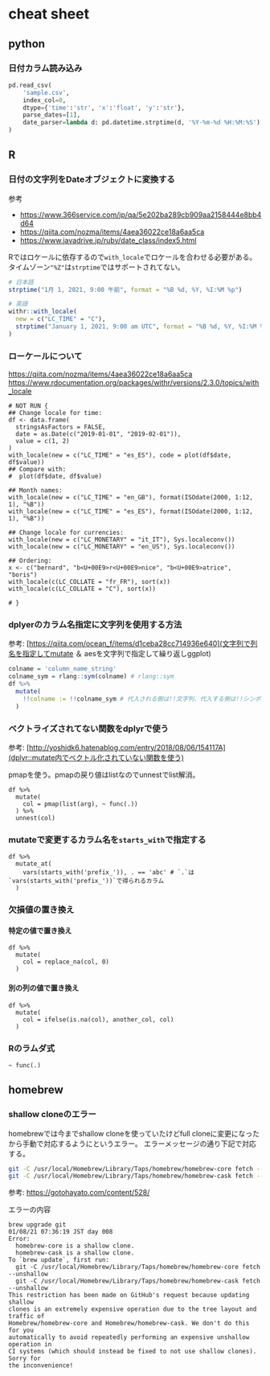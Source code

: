 # cheat sheet

## python

### 日付カラム読み込み

```python
pd.read_csv(
    'sample.csv',
    index_col=0,
    dtype={'time':'str', 'x':'float', 'y':'str'},
    parse_dates=[1],
    date_parser=lambda d: pd.datetime.strptime(d, '%Y-%m-%d %H:%M:%S')
)
```

## R

### 日付の文字列をDateオブジェクトに変換する

参考
- https://www.366service.com/jp/qa/5e202ba289cb909aa2158444e8bb4d64
- https://qiita.com/nozma/items/4aea36022ce18a6aa5ca
- https://www.javadrive.jp/ruby/date_class/index5.html

Rではロケールに依存するので`with_locale`でロケールを合わせる必要がある。
タイムゾーン`"%Z"`は`strptime`ではサポートされてない。

```R
# 日本語
strptime("1月 1, 2021, 9:00 午前", format = "%B %d, %Y, %I:%M %p")

# 英語
withr::with_locale(
  new = c("LC_TIME" = "C"),
  strptime("January 1, 2021, 9:00 am UTC", format = "%B %d, %Y, %I:%M %p UTC", tz = "UTC")
)
```

### ローケールについて

https://qiita.com/nozma/items/4aea36022ce18a6aa5ca
https://www.rdocumentation.org/packages/withr/versions/2.3.0/topics/with_locale
```
# NOT RUN {
## Change locale for time:
df <- data.frame(
  stringsAsFactors = FALSE,
  date = as.Date(c("2019-01-01", "2019-02-01")),
  value = c(1, 2)
)
with_locale(new = c("LC_TIME" = "es_ES"), code = plot(df$date, df$value))
## Compare with:
#  plot(df$date, df$value)

## Month names:
with_locale(new = c("LC_TIME" = "en_GB"), format(ISOdate(2000, 1:12, 1), "%B"))
with_locale(new = c("LC_TIME" = "es_ES"), format(ISOdate(2000, 1:12, 1), "%B"))

## Change locale for currencies:
with_locale(new = c("LC_MONETARY" = "it_IT"), Sys.localeconv())
with_locale(new = c("LC_MONETARY" = "en_US"), Sys.localeconv())

## Ordering:
x <- c("bernard", "b<U+00E9>r<U+00E9>nice", "b<U+00E9>atrice", "boris")
with_locale(c(LC_COLLATE = "fr_FR"), sort(x))
with_locale(c(LC_COLLATE = "C"), sort(x))

# }
```

### dplyerのカラム名指定に文字列を使用する方法

参考: [https://qiita.com/ocean_f/items/d1ceba28cc714936e640](文字列で列名を指定してmutate ＆ aesを文字列で指定して繰り返しggplot)

```R
colname = 'column_name_string'
colname_sym = rlang::sym(colname) # rlang::sym
df %>%
  mutate(
    !!colname := !!colname_sym # 代入される側は!!文字列、代入する側は!!シンボル、=の代わりに:=
  )
```

### ベクトライズされてない関数をdplyrで使う

参考: [http://yoshidk6.hatenablog.com/entry/2018/08/06/154117A](dplyr::mutate内でベクトル化されていない関数を使う)

pmapを使う。pmapの戻り値はlistなのでunnestでlist解消。

```
df %>%
  mutate(
    col = pmap(list(arg), ~ func(.))
  ) %>%
  unnest(col)
```

### mutateで変更するカラム名を`starts_with`で指定する

```
df %>%
  mutate_at(
    vars(starts_with('prefix_')), . == 'abc' # `.`は`vars(starts_with('prefix_'))`で得られるカラム
  )
```

### 欠損値の置き換え

#### 特定の値で置き換え

```
df %>%
  mutate(
    col = replace_na(col, 0)
  )
```

#### 別の列の値で置き換え

```
df %>%
  mutate(
    col = ifelse(is.na(col), another_col, col)
  )
```

### Rのラムダ式

```
~ func(.)
```

## homebrew

### shallow cloneのエラー

homebrewでは今までshallow cloneを使っていたけどfull cloneに変更になったから手動で対応するようにというエラー。
エラーメッセージの通り下記で対応する。

```bash
git -C /usr/local/Homebrew/Library/Taps/homebrew/homebrew-core fetch --unshallow
git -C /usr/local/Homebrew/Library/Taps/homebrew/homebrew-cask fetch --unshallow
```

参考: https://gotohayato.com/content/528/

エラーの内容
```
brew upgrade git                                                                                                                                                                      01/08/21 07:36:19 JST day 008
Error:
  homebrew-core is a shallow clone.
  homebrew-cask is a shallow clone.
To `brew update`, first run:
  git -C /usr/local/Homebrew/Library/Taps/homebrew/homebrew-core fetch --unshallow
  git -C /usr/local/Homebrew/Library/Taps/homebrew/homebrew-cask fetch --unshallow
This restriction has been made on GitHub's request because updating shallow
clones is an extremely expensive operation due to the tree layout and traffic of
Homebrew/homebrew-core and Homebrew/homebrew-cask. We don't do this for you
automatically to avoid repeatedly performing an expensive unshallow operation in
CI systems (which should instead be fixed to not use shallow clones). Sorry for
the inconvenience!
```
